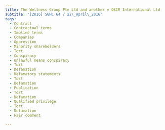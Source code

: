 ```yaml
---
title: The Wellness Group Pte Ltd and another v OSIM International Ltd and others and another suit 
subtitle: "[2016] SGHC 64 / 22\_April\_2016"
tags:
  - Contract
  - Contractual terms
  - Implied terms
  - Companies
  - Oppression
  - Minority shareholders
  - Tort
  - Conspiracy
  - Unlawful means conspiracy
  - Tort
  - Defamation
  - Defamatory statements
  - Tort
  - Defamation
  - Publication
  - Tort
  - Defamation
  - Qualified privilege
  - Tort
  - Defamation
  - Fair comment

---
```


